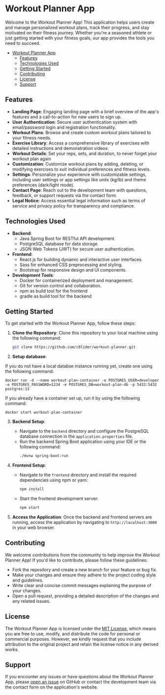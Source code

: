 # Workout Planner App

Welcome to the Workout Planner App! This application helps users create and manage personalized workout plans, track their progress, and stay motivated on their fitness journey. Whether you're a seasoned athlete or just getting started with your fitness goals, our app provides the tools you need to succeed.

- [Workout Planner App](#workout-planner-app)
  - [Features](#features)
  - [Technologies Used](#technologies-used)
  - [Getting Started](#getting-started)
  - [Contributing](#contributing)
  - [License](#license)
  - [Support](#support)


## Features

- **Landing Page**: Engaging landing page with a brief overview of the app's features and a call-to-action for new users to sign up.
- **User Authentication**: Secure user authentication system with email/password login and registration functionality.
- **Workout Plans**: Browse and create custom workout plans tailored to your fitness needs.
- **Exercise Library**: Access a comprehensive library of exercises with detailed instructions and demonstration videos.
- **Workout Details**: Set your reps, sets, and duration, to never forget your workout plan again
- **Customization**: Customize workout plans by adding, deleting, or modifying exercises to suit individual preferences and fitness levels.
- **Settings**: Personalize your experience with customizable settings, including user settings or app settings like units (kg/lb) and theme preferences (dark/light mode).
- **Contact Page**: Reach out to the development team with questions, feedback, or support requests via the contact form.
- **Legal Notice**: Access essential legal information such as terms of service and privacy policy for transparency and compliance.

## Technologies Used

- **Backend**:
  - Java Spring Boot for RESTful API development.
  - PostgreSQL database for data storage.
  - JSON Web Tokens (JWT) for secure user authentication.
- **Frontend**:
  - React.js for building dynamic and interactive user interfaces.
  - Sass for enhanced CSS preprocessing and styling.
  - Bootstrap for responsive design and UI components.
- **Development Tools**:
  - Docker for containerized deployment and management.
  - Git for version control and collaboration.
  - npm as build tool for the frontend
  - gradle as build tool for the backend

## Getting Started

To get started with the Workout Planner App, follow these steps:

1. **Clone the Repository**: Clone this repository to your local machine using the following command:
   ```bash
   git clone https://github.com/c0lider/workout-planner.git
   ```

2. **Setup database**:

If you do not have a local databse instance running yet, create one using the following command:

```
docker run -d --name workout-plan-container -e POSTGRES_USER=developer -e POSTGRES_PASSWORD=1234 -e POSTGRES_DB=workout-plan-db -p 5432:5432 postgres:13
```

If you already have a container set up, run it by using the following command:

```
docker start workout-plan-container
```

3. **Backend Setup**:
   - Navigate to the `backend` directory and configure the PostgreSQL database connection in the `application.properties` file.
   - Run the backend Spring Boot application using your IDE or the following command:
     ```bash
     ./mvnw spring-boot:run
     ```

4. **Frontend Setup**:
   - Navigate to the `frontend` directory and install the required dependencies using npm or yarn:
     ```bash
     npm install
     ```
   - Start the frontend development server:
     ```bash
     npm start
     ```

5. **Access the Application**: Once the backend and frontend servers are running, access the application by navigating to `http://localhost:3000` in your web browser.

## Contributing

We welcome contributions from the community to help improve the Workout Planner App! If you'd like to contribute, please follow these guidelines:

- Fork the repository and create a new branch for your feature or bug fix.
- Make your changes and ensure they adhere to the project coding style and guidelines.
- Write clear and concise commit messages explaining the purpose of your changes.
- Open a pull request, providing a detailed description of the changes and any related issues.

## License

The Workout Planner App is licensed under the [MIT License](LICENSE), which means you are free to use, modify, and distribute the code for personal or commercial purposes. However, we kindly request that you include attribution to the original project and retain the license notice in any derived works.

## Support

If you encounter any issues or have questions about the Workout Planner App, please [open an issue](https://github.com/c0lider/workout-planner/issues) on GitHub or contact the development team via the contact form on the application's website.
